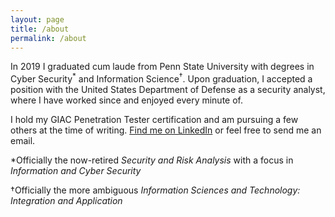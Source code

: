 ```yaml
---
layout: page
title: /about
permalink: /about
---
```


In 2019 I graduated cum laude from Penn State University with degrees in Cyber Security<sup>*</sup> and Information Science<sup>†</sup>. Upon graduation, I accepted a position with the United States Department of Defense as a security analyst, where I have worked since and enjoyed every minute of.

I hold my GIAC Penetration Tester certification and am pursuing a few others at the time of writing. [Find me on LinkedIn](https://www.linkedin.com/in/jaredtrigili/) or feel free to send me an email.

\*Officially the now-retired *Security and Risk Analysis* with a focus in *Information and Cyber Security*

†Officially the more ambiguous *Information Sciences and Technology: Integration and Application*